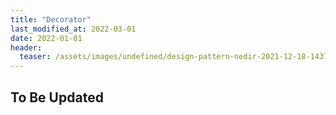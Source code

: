 ```yaml
---
title: "Decorator"
last_modified_at: 2022-03-01
date: 2022-01-01
header:
  teaser: /assets/images/undefined/design-pattern-nedir-2021-12-18-143754.jpg
---
```


## To Be Updated